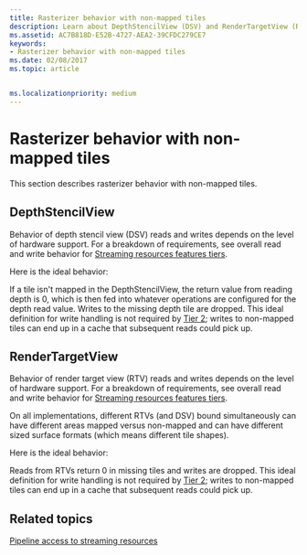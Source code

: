 ```yaml
---
title: Rasterizer behavior with non-mapped tiles
description: Learn about DepthStencilView (DSV) and RenderTargetView (RTV) rasterizer behaviors with non-mapped tiles.
ms.assetid: AC7B818D-E52B-4727-AEA2-39CFDC279CE7
keywords:
- Rasterizer behavior with non-mapped tiles
ms.date: 02/08/2017
ms.topic: article


ms.localizationpriority: medium
---
```

# <span id="direct3dconcepts.rasterizer_behavior_with_non-mapped_tiles"></span>Rasterizer behavior with non-mapped tiles


This section describes rasterizer behavior with non-mapped tiles.

## <span id="DepthStencilView"></span><span id="depthstencilview"></span><span id="DEPTHSTENCILVIEW"></span>DepthStencilView


Behavior of depth stencil view (DSV) reads and writes depends on the level of hardware support. For a breakdown of requirements, see overall read and write behavior for [Streaming resources features tiers](streaming-resources-features-tiers.md).

Here is the ideal behavior:

If a tile isn't mapped in the DepthStencilView, the return value from reading depth is 0, which is then fed into whatever operations are configured for the depth read value. Writes to the missing depth tile are dropped. This ideal definition for write handling is not required by [Tier 2](tier-2.md); writes to non-mapped tiles can end up in a cache that subsequent reads could pick up.

## <span id="RenderTargetView"></span><span id="rendertargetview"></span><span id="RENDERTARGETVIEW"></span>RenderTargetView


Behavior of render target view (RTV) reads and writes depends on the level of hardware support. For a breakdown of requirements, see overall read and write behavior for [Streaming resources features tiers](streaming-resources-features-tiers.md).

On all implementations, different RTVs (and DSV) bound simultaneously can have different areas mapped versus non-mapped and can have different sized surface formats (which means different tile shapes).

Here is the ideal behavior:

Reads from RTVs return 0 in missing tiles and writes are dropped. This ideal definition for write handling is not required by [Tier 2](tier-2.md); writes to non-mapped tiles can end up in a cache that subsequent reads could pick up.

## <span id="related-topics"></span>Related topics


[Pipeline access to streaming resources](pipeline-access-to-streaming-resources.md)

 

 




